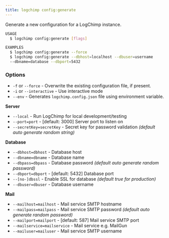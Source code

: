 ```yaml
---
title: logchimp config:generate
---
```


Generate a new configuration for a LogChimp instance.

```bash
USAGE
  $ logchimp config:generate [flags]

EXAMPLES
  $ logchimp config:generate --force
  $ logchimp config:generate --dbhost=localhost --dbuser=username
  --dbname=database --dbport=5432
```

### Options

- `-f` or `--force` - Overwrite the existing configuration file, if present.
- `-i` or `--interactive` - Use interactive mode
- `--env` - Generates `logchimp.config.json` file using environment variable.

**Server**

- `--local` - Run LogChimp for local development/testing
- `--port=port` - [default: 3000] Server port to listen on
- `--secretKey=secretKey` - Secret key for password validation _(default auto generate random string)_

**Database**

- `--dbhost=dbhost` - Database host
- `--dbname=dbname` - Database name
- `--dbpass=dbpass` - Database password _(default auto generate random password)_
- `--dbport=dbport` - [default: 5432] Database port
- `--[no-]dbssl` - Enable SSL for database _(default true for production)_
- `--dbuser=dbuser` - Database username

**Mail**

- `--mailhost=mailhost` - Mail service SMTP hostname
- `--mailpass=mailpass` - Mail service SMTP password _(default auto generate random password)_
- `--mailport=mailport` - [default: 587] Mail service SMTP port
- `--mailservice=mailservice` - Mail service e.g. MailGun
- `--mailuser=mailuser` - Mail service SMTP username
